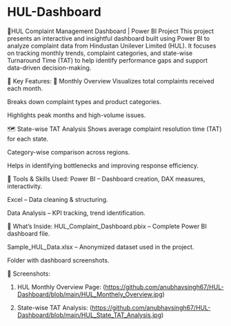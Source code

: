 # HUL-Dashboard

🚀HUL Complaint Management Dashboard | Power BI Project
This project presents an interactive and insightful dashboard built using Power BI to analyze complaint data from Hindustan Unilever Limited (HUL). It focuses on tracking monthly trends, complaint categories, and state-wise Turnaround Time (TAT) to help identify performance gaps and support data-driven decision-making.

📌 Key Features:
📅 Monthly Overview
Visualizes total complaints received each month.

Breaks down complaint types and product categories.

Highlights peak months and high-volume issues.

🗺️ State-wise TAT Analysis
Shows average complaint resolution time (TAT) for each state.

Category-wise comparison across regions.

Helps in identifying bottlenecks and improving response efficiency.

🧰 Tools & Skills Used:
Power BI – Dashboard creation, DAX measures, interactivity.

Excel – Data cleaning & structuring.

Data Analysis – KPI tracking, trend identification.

📁 What’s Inside:
HUL_Complaint_Dashboard.pbix – Complete Power BI dashboard file.

Sample_HUL_Data.xlsx – Anonymized dataset used in the project.

Folder with dashboard screenshots.

📸 Screenshots:
1. HUL Monthly Overview Page: (https://github.com/anubhavsingh67/HUL-Dashboard/blob/main/HUL_Monthely_Overview.jpg)

2. State-wise TAT Analysis: (https://github.com/anubhavsingh67/HUL-Dashboard/blob/main/HUL_State_TAT_Analysis.jpg)
